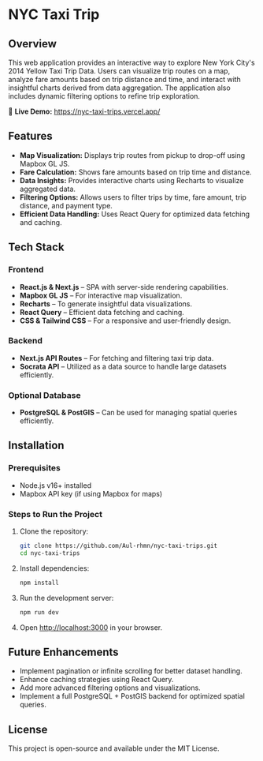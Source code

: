 # NYC Taxi Trip  

## Overview  
This web application provides an interactive way to explore New York City's 2014 Yellow Taxi Trip Data. Users can visualize trip routes on a map, analyze fare amounts based on trip distance and time, and interact with insightful charts derived from data aggregation. The application also includes dynamic filtering options to refine trip exploration.  

🔗 **Live Demo:** https://nyc-taxi-trips.vercel.app/

## Features  
- **Map Visualization:** Displays trip routes from pickup to drop-off using Mapbox GL JS.  
- **Fare Calculation:** Shows fare amounts based on trip time and distance.  
- **Data Insights:** Provides interactive charts using Recharts to visualize aggregated data.  
- **Filtering Options:** Allows users to filter trips by time, fare amount, trip distance, and payment type.  
- **Efficient Data Handling:** Uses React Query for optimized data fetching and caching.  

## Tech Stack  
### **Frontend**  
- **React.js & Next.js** – SPA with server-side rendering capabilities.  
- **Mapbox GL JS** – For interactive map visualization.  
- **Recharts** – To generate insightful data visualizations.  
- **React Query** – Efficient data fetching and caching.  
- **CSS & Tailwind CSS** – For a responsive and user-friendly design.  

### **Backend**  
- **Next.js API Routes** – For fetching and filtering taxi trip data.  
- **Socrata API** – Utilized as a data source to handle large datasets efficiently.  

### **Optional Database**  
- **PostgreSQL & PostGIS** – Can be used for managing spatial queries efficiently.  

## Installation  
### **Prerequisites**  
- Node.js v16+ installed  
- Mapbox API key (if using Mapbox for maps)  

### **Steps to Run the Project**  
1. Clone the repository:  
   ```sh
   git clone https://github.com/Aul-rhmn/nyc-taxi-trips.git
   cd nyc-taxi-trips
   ```
2. Install dependencies:  
   ```sh
   npm install
   ```
3. Run the development server:  
   ```sh
   npm run dev
   ```
4. Open [http://localhost:3000](http://localhost:3000) in your browser.  

## Future Enhancements  
- Implement pagination or infinite scrolling for better dataset handling.  
- Enhance caching strategies using React Query.  
- Add more advanced filtering options and visualizations.  
- Implement a full PostgreSQL + PostGIS backend for optimized spatial queries.  

## License  
This project is open-source and available under the MIT License.  

